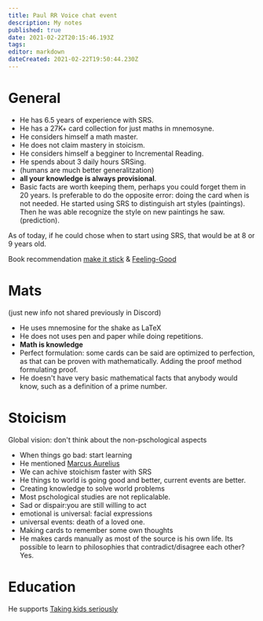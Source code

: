 ```yaml
---
title: Paul RR Voice chat event
description: My notes
published: true
date: 2021-02-22T20:15:46.193Z
tags: 
editor: markdown
dateCreated: 2021-02-22T19:50:44.230Z
---
```


# General
- He has 6.5 years of experience with SRS.
- He has a 27K+ card collection for just maths in mnemosyne.
- He considers himself a math master.
- He does not claim mastery in stoicism.
- He considers himself a begginer to Incremental Reading.
- He spends about 3 daily hours SRSing.
- (humans are much better generalitzation)
- **all your knowledge is always provisional**.
- Basic facts are worth keeping them, perhaps you could forget them in 20 years. Is preferable to do the opposite error: doing the card when is not needed. 
He started using SRS to distinguish art styles (paintings). Then he was able recognize the style on new paintings he saw. (prediction). 	


As of today, if he could chose when to start using SRS, that would be at 8 or 9 years old.

Book recommendation [make it stick](https://books.google.es/books/about/Make_It_Stick.html?id=oneWAwAAQBAJ&printsec=frontcover&source=kp_read_button&redir_esc=y#v=onepage&q&f=false) & [Feeling-Good](https://www.amazon.co.uk/Feeling-Good-New-Mood-Therapy/dp/0380810336)

# Mats
(just new info not shared previously in Discord)
- He uses mnemosine for the shake as LaTeX
- He does not uses pen and paper while doing repetitions.
- **Math is knowledge**
- Perfect formulation: some cards can be said are optimized to perfection, as that can be proven with mathematically. Adding the proof method formulating proof.
- He doesn't have very basic mathematical facts that anybody would know, such as a definition of a prime number.

# Stoicism



Global vision: don't think about the non-pschological aspects
- When things go bad: start learning
- He mentioned [Marcus Aurelius](https://en.wikipedia.org/wiki/Marcus_Aurelius)
- We can achive stoichism faster with SRS
- He things to world is going good and better, current events are better.
- Creating knowledge to solve world problems
- Most pschological studies are not replicalable.
- Sad or dispair:you are still willing to act
- emotional is universal: facial expressions
- universal events: death of a loved one.
- Making cards to remember some own thoughts 
- He makes cards manually as most of the source is his own life.
Its possible to learn to philosophies that contradict/disagree each other?
Yes.


# Education

He supports [Taking kids seriously](https://en.wikipedia.org/wiki/Taking_Children_Seriously)